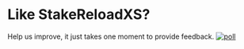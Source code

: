 # Like StakeReloadXS? 

Help us improve, it just takes one moment to provide feedback.
[![poll](https://wakatime.com/polls/431e57fd-6d6a-49e9-9459-092ae96776bc.png)](https://wakatime.com/polls/431e57fd-6d6a-49e9-9459-092ae96776bc)
